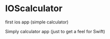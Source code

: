 # IOScalculator
first ios app (simple calculator)

Simply calculator app (just to get a feel for Swift)
